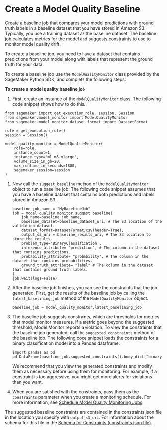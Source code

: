 # Create a Model Quality Baseline<a name="model-monitor-model-quality-baseline"></a>

Create a baseline job that compares your model predictions with ground truth labels in a baseline dataset that you have stored in Amazon S3\. Typically, you use a training dataset as the baseline dataset\. The baseline job calculates metrics for the model and suggests constraints to use to monitor model quality drift\.

To create a baseline job, you need to have a dataset that contains predictions from your model along with labels that represent the ground truth for your data\.

To create a baseline job use the `ModelQualityMonitor` class provided by the SageMaker Python SDK, and complete the following steps\.

**To create a model quality baseline job**

1.  First, create an instance of the `ModelQualityMonitor` class\. The following code snippet shows how to do this\.

   ```
   from sagemaker import get_execution_role, session, Session
   from sagemaker.model_monitor import ModelQualityMonitor
   from sagemaker.model_monitor.dataset_format import DatasetFormat
                   
   role = get_execution_role()
   session = Session()
   
   model_quality_monitor = ModelQualityMonitor(
       role=role,
       instance_count=1,
       instance_type='ml.m5.xlarge',
       volume_size_in_gb=20,
       max_runtime_in_seconds=1800,
       sagemaker_session=session
   )
   ```

1. Now call the `suggest_baseline` method of the `ModelQualityMonitor` object to run a baseline job\. The following code snippet assumes that you have a baseline dataset that contains both predictions and labels stored in Amazon S3\.

   ```
   baseline_job_name = "MyBaseLineJob"
   job = model_quality_monitor.suggest_baseline(
       job_name=baseline_job_name,
       baseline_dataset=baseline_dataset_uri, # The S3 location of the validation dataset.
       dataset_format=DatasetFormat.csv(header=True),
       output_s3_uri = baseline_results_uri, # The S3 location to store the results.
       problem_type='BinaryClassification',
       inference_attribute= "prediction", # The column in the dataset that contains predictions.
       probability_attribute= "probability", # The column in the dataset that contains probabilities.
       ground_truth_attribute= "label" # The column in the dataset that contains ground truth labels.
   )
   job.wait(logs=False)
   ```

1. After the baseline job finishes, you can see the constraints that the job generated\. First, get the results of the baseline job by calling the `latest_baselining_job` method of the `ModelQualityMonitor` object\.

   ```
   baseline_job = model_quality_monitor.latest_baselining_job
   ```

1. The baseline job suggests constraints, which are thresholds for metrics that model monitor measures\. If a metric goes beyond the suggested threshold, Model Monitor reports a violation\. To view the constraints that the baseline job generated, call the `suggested_constraints` method of the baseline job\. The following code snippet loads the constraints for a binary classification model into a Pandas dataframe\.

   ```
   import pandas as pd
   pd.DataFrame(baseline_job.suggested_constraints().body_dict["binary_classification_constraints"]).T
   ```

   We recommend that you view the generated constraints and modify them as necessary before using them for monitoring\. For example, if a constraint is too aggressive, you might get more alerts for violations than you want\.

1. When you are satisfied with the constraints, pass them as the `constraints` parameter when you create a monitoring schedule\. For more information, see [Schedule Model Quality Monitoring Jobs](model-monitor-model-quality-schedule.md)\.

The suggested baseline constraints are contained in the constraints\.json file in the location you specify with `output_s3_uri`\. For information about the schema for this file in the [Schema for Constraints \(constraints\.json file\)](model-monitor-byoc-constraints.md)\.
